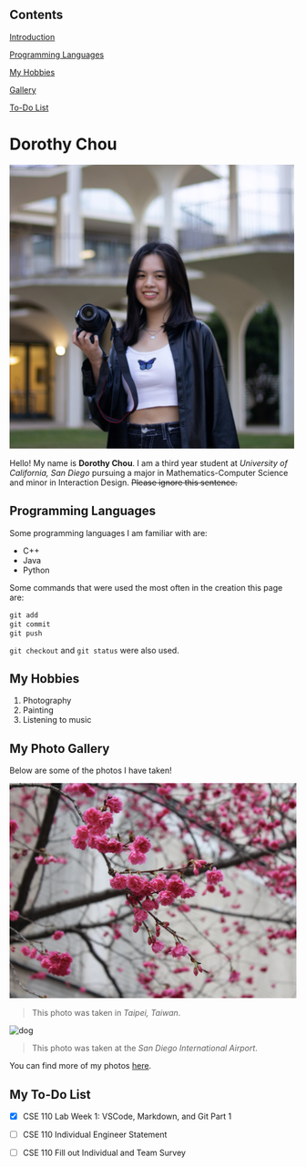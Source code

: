 ## Contents
[Introduction](#dorothy-chou)

[Programming Languages](#programming-languages)

[My Hobbies](#my-hobbies)

[Gallery](#my-photo-gallery)

[To-Do List](#my-to-do-list)

# Dorothy Chou
![profile pic](./images/me.jpg)

Hello! My name is **Dorothy Chou**. I am a third year student at *University of California, San Diego* pursuing a major in Mathematics-Computer Science and minor in Interaction Design. ~~Please ignore this sentence.~~

## Programming Languages
Some programming languages I am familiar with are:
- C++
- Java
- Python
  
Some commands that were used the most often in the creation this page are:
```
git add
git commit
git push
```
`git checkout` and `git status` were also used.

## My Hobbies
1. Photography
2. Painting
3. Listening to music

## My Photo Gallery
Below are some of the photos I have taken!

![flowers](./images/flowers.jpg)

> This photo was taken in *Taipei, Taiwan*.

![dog](./images/dog.JPG)

> This photo was taken at the *San Diego International Airport*.

You can find more of my photos [here](https://drive.google.com/drive/folders/1tk9fyCEyBG6v6qxBOdTR9YR4Tp2Bj06-?usp=sharing).


## My To-Do List
- [x] CSE 110 Lab Week 1: VSCode, Markdown, and Git Part 1

- [ ] CSE 110 Individual Engineer Statement

- [ ] CSE 110 Fill out Individual and Team Survey